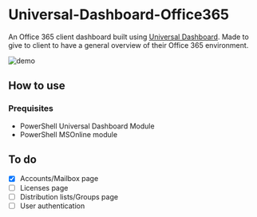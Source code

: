 # Universal-Dashboard-Office365
An Office 365 client dashboard built using [Universal Dashboard](https://github.com/ironmansoftware/universal-dashboard). Made to give to client to have a general overview of their Office 365 environment.

![demo](https://i.imgur.com/Iseej28.png)

## How to use

### Prequisites
- PowerShell Universal Dashboard Module
- PowerShell MSOnline module

## To do
- [x] Accounts/Mailbox page
- [ ] Licenses page
- [ ] Distribution lists/Groups page
- [ ] User authentication
